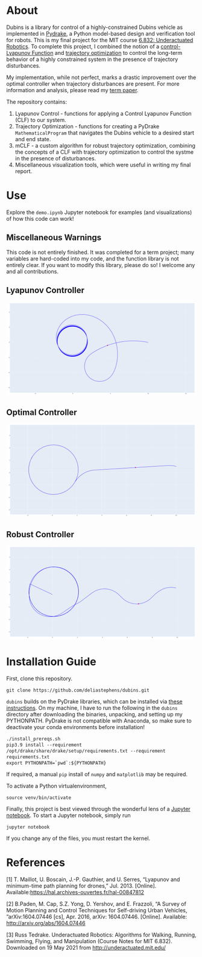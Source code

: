 # About

Dubins is a library for control of a highly-constrained Dubins vehicle as implemented in [Pydrake](https://drake.mit.edu/), a Python model-based design and verification tool for robots. This is my final project for the MIT course [6.832: Underactuated Robotics](http://underactuated.csail.mit.edu/Spring2021/). To complete this project, I combined the notion of a [control-Lyapunov Function](https://en.wikipedia.org/wiki/Control-Lyapunov_function) and [trajectory optimization](http://underactuated.csail.mit.edu/trajopt.html) to control the long-term behavior of a highly constrained system in the presence of trajectory disturbances.

My implementation, while not perfect, marks a drastic improvement over the optimal controller when trajectory disturbances are present. For more information and analysis, please read my [term paper](https://github.com/deliastephens/dubins/blob/main/6_832_Final_Report.pdf).

The repository contains:

1. Lyapunov Control - functions for applying a Control Lyapunov Function (CLF) to our system.
2. Trajectory Optimization - functions for creating a PyDrake `MathematicalProgram` that navigates the Dubins vehicle to a desired start and end state.
3. mCLF - a custom algorithm for robust trajectory optimization, combining the concepts of a CLF with trajectory optimization to control the systme in the presence of disturbances.
4. Miscellaneous visualization tools, which were useful in writing my final report.


# Use
Explore the `demo.ipynb` Jupyter notebook for examples (and visualizations) of how this code can work!

## Miscellaneous Warnings
This code is not entirely finished. It was completed for a term project; many variables are hard-coded into my code, and the function library is not entirely clear. If you want to modify this library, please do so! I welcome any and all contributions.

## Lyapunov Controller
![lyapunov controller](figures/lyapunov_controller.gif)

## Optimal Controller
![optimal controller](figures/optimal_controller.gif)

## Robust Controller
![robust controller](figures/robust_controller.gif)

# Installation Guide
First, clone this repository.
```
git clone https://github.com/deliastephens/dubins.git
```

`dubins` builds on the PyDrake libraries, which can be installed via [these instructions](http://underactuated.csail.mit.edu/drake.html). On my machine, I have to run the following in the `dubins` directory after downloading the binaries, unpacking, and setting up my PYTHONPATH. PyDrake is not compatible with Anaconda, so make sure to deactivate your conda environments before installation!


```
./install_prereqs.sh
pip3.9 install --requirement /opt/drake/share/drake/setup/requirements.txt --requirement requirements.txt
export PYTHONPATH=`pwd`:${PYTHONPATH}
```

If required, a manual `pip` install of `numpy` and `matplotlib` may be required.


To activate a Python virtualenvironment, 
```
source venv/bin/activate
```

Finally, this project is best viewed through the wonderful lens of a [Jupyter notebook](https://jupyter.org/install). To start a Jupyter notebook, simply run
```
jupyter notebook
```

If you change any of the files, you must restart the kernel.

# References

\[1\]  T. Maillot,  U. Boscain, J.-P. Gauthier, and U. Serres, “Lyapunov and minimum-time path planning for drones,” Jul. 2013. \[Online\]. Available:https://hal.archives-ouvertes.fr/hal-00847812

\[2\]  B.Paden, M. Cap, S.Z. Yong, D. Yershov, and E. Frazzoli, “A Survey of Motion Planning and Control  Techniques for Self-driving Urban Vehicles, ”arXiv:1604.07446 [cs], Apr. 2016, arXiv: 1604.07446. \[Online\]. Available: http://arxiv.org/abs/1604.07446

\[3\] Russ Tedrake. Underactuated Robotics: Algorithms for Walking, Running, Swimming, Flying, and Manipulation (Course Notes for MIT 6.832). Downloaded on 19 May 2021 from http://underactuated.mit.edu/

